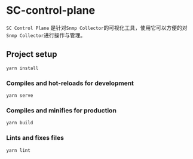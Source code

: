 # SC-control-plane
`SC Control Plane` 是针对`Snmp Collector`的可视化工具，使用它可以方便的对`Snmp Collector`进行操作与管理。

## Project setup
```
yarn install
```

### Compiles and hot-reloads for development
```
yarn serve
```

### Compiles and minifies for production
```
yarn build
```

### Lints and fixes files
```
yarn lint
```